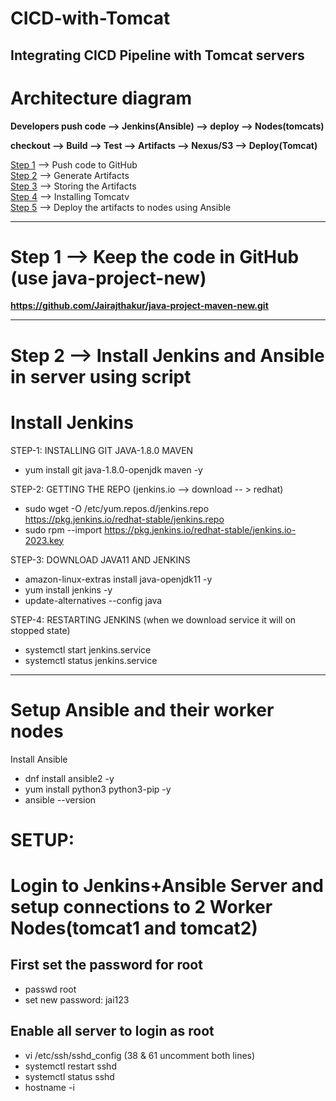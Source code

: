 # CICD-with-Tomcat
## Integrating CICD Pipeline with Tomcat servers


# Architecture diagram
**Developers push code --> Jenkins(Ansible) --> deploy --> Nodes(tomcats)**

**checkout --> Build --> Test --> Artifacts --> Nexus/S3 --> Deploy(Tomcat)**

[Step 1](#Step-1----Keep-the-code-in-GitHub-use-java-project-new) --> Push code to GitHub</br>
[Step 2](#Step-2----Install-Jenkins-and-Ansible-in-server-using-script) --> Generate Artifacts</br>
[Step 3](#Step-3) --> Storing the Artifacts</br>
[Step 4](#Step-4) --> Installing Tomcatv</br>
[Step 5](#Step-5) --> Deploy the artifacts to nodes using Ansible</br>

---

# Step 1 --> Keep the code in GitHub (use java-project-new)

**https://github.com/Jairajthakur/java-project-maven-new.git**

---

# Step 2 --> Install Jenkins and Ansible in server using script

Install Jenkins
=====================================================
STEP-1: INSTALLING GIT JAVA-1.8.0 MAVEN</br>
- yum install git java-1.8.0-openjdk maven -y</br>

STEP-2: GETTING THE REPO (jenkins.io --> download -- > redhat)</br>
- sudo wget -O /etc/yum.repos.d/jenkins.repo https://pkg.jenkins.io/redhat-stable/jenkins.repo</br>
- sudo rpm --import https://pkg.jenkins.io/redhat-stable/jenkins.io-2023.key</br>

STEP-3: DOWNLOAD JAVA11 AND JENKINS</br>
- amazon-linux-extras install java-openjdk11 -y</br>
- yum install jenkins -y</br>
- update-alternatives --config java</br>

STEP-4: RESTARTING JENKINS (when we download service it will on stopped state)</br>
- systemctl start jenkins.service</br>
- systemctl status jenkins.service</br>

---

# Setup Ansible and their worker nodes
Install Ansible

- dnf install ansible2 -y</br>
- yum install python3 python3-pip -y</br>
- ansible --version</br>

# SETUP:</br>
# Login to Jenkins+Ansible Server and setup connections to 2 Worker Nodes(tomcat1 and tomcat2)</br>

## First set the password for root
- passwd root</br>
- set new password: jai123</br>

## Enable all server to login as root
- vi /etc/ssh/sshd_config (38 & 61 uncomment both lines)</br>
- systemctl restart sshd</br>
- systemctl status sshd</br>
- hostname -i</br>



